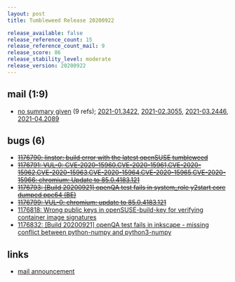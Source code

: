 ```yaml
---
layout: post
title: Tumbleweed Release 20200922

release_available: false
release_reference_count: 15
release_reference_count_mail: 9
release_score: 86
release_stability_level: moderate
release_version: 20200922
---
```


## mail (1:9)

- [no summary given](https://lists.opensuse.org/opensuse-factory/2020-09/msg00220.html) (9 refs); [2021-01.3422](https://github.com/boombatower/tumbleweed-review/issues/10), [2021-02.3055](https://github.com/boombatower/tumbleweed-review/issues/10), [2021-03.2446](https://github.com/boombatower/tumbleweed-review/issues/10), [2021-04.2089](https://github.com/boombatower/tumbleweed-review/issues/10)

## bugs (6)

<!--more-->

- ~~[1176790: linstor: build error with the latest openSUSE tumbleweed](https://bugzilla.opensuse.org/show_bug.cgi?id=1176790)~~
- ~~[1176791: VUL-0: CVE-2020-15960,CVE-2020-15961,CVE-2020-15962,CVE-2020-15963,CVE-2020-15964,CVE-2020-15965,CVE-2020-15966: chromium: Update to 85.0.4183.121](https://bugzilla.opensuse.org/show_bug.cgi?id=1176791)~~
- ~~[1176793: \[Build 20200921\] openQA test fails in system_role y2start core dumped ppc64 (BE)](https://bugzilla.opensuse.org/show_bug.cgi?id=1176793)~~
- ~~[1176799: VUL-0: chromium: update to 85.0.4183.121](https://bugzilla.opensuse.org/show_bug.cgi?id=1176799)~~
- [1176818: Wrong public keys in openSUSE-build-key for verifying container image signatures](https://bugzilla.opensuse.org/show_bug.cgi?id=1176818)
- [1176832: \[Build 20200921\] openQA test fails in inkscape - missing conflict between python-numpy and python3-numpy](https://bugzilla.opensuse.org/show_bug.cgi?id=1176832)



## links

- [mail announcement](https://github.com/boombatower/tumbleweed-review/issues/10)
